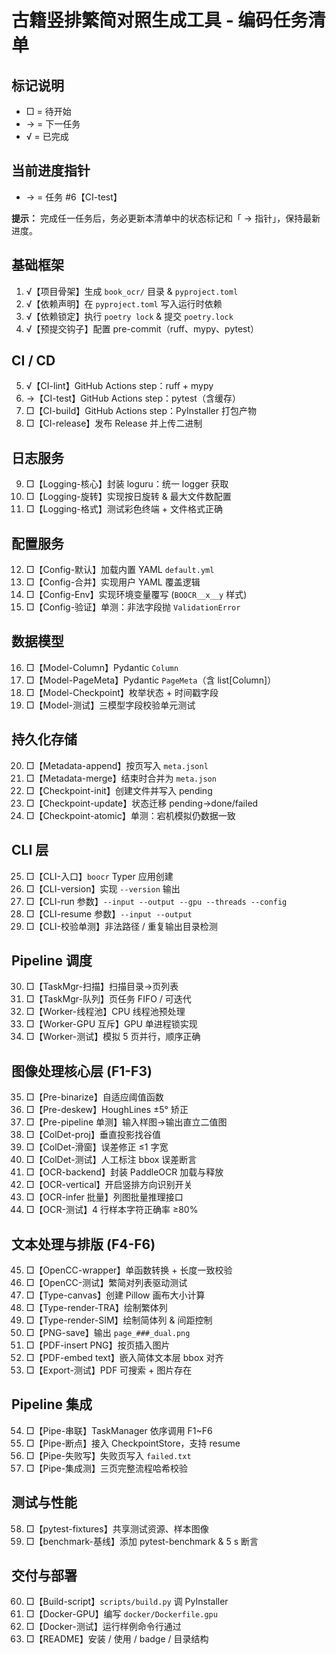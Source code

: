 # 古籍竖排繁简对照生成工具 - 编码任务清单

## 标记说明
- □ = 待开始
- → = 下一任务
- √ = 已完成

## 当前进度指针
- → = 任务 #6【CI-test】

**提示：** 完成任一任务后，务必更新本清单中的状态标记和「 → 指针」，保持最新进度。

## 基础框架
1. √【项目骨架】生成 `book_ocr/` 目录 & `pyproject.toml`  
2. √【依赖声明】在 `pyproject.toml` 写入运行时依赖  
3. √【依赖锁定】执行 `poetry lock` & 提交 `poetry.lock`  
4. √【预提交钩子】配置 pre-commit（ruff、mypy、pytest）

## CI / CD
5. √【CI-lint】GitHub Actions step：ruff + mypy  
6. →【CI-test】GitHub Actions step：pytest（含缓存）  
7. □【CI-build】GitHub Actions step：PyInstaller 打包产物  
8. □【CI-release】发布 Release 并上传二进制

## 日志服务
9. □【Logging-核心】封装 loguru：统一 logger 获取  
10. □【Logging-旋转】实现按日旋转 & 最大文件数配置  
11. □【Logging-格式】测试彩色终端 + 文件格式正确

## 配置服务
12. □【Config-默认】加载内置 YAML `default.yml`  
13. □【Config-合并】实现用户 YAML 覆盖逻辑  
14. □【Config-Env】实现环境变量覆写 (`BOOCR__x__y` 样式)  
15. □【Config-验证】单测：非法字段抛 `ValidationError`

## 数据模型
16. □【Model-Column】Pydantic `Column`  
17. □【Model-PageMeta】Pydantic `PageMeta`（含 list[Column]）  
18. □【Model-Checkpoint】枚举状态 + 时间戳字段  
19. □【Model-测试】三模型字段校验单元测试

## 持久化存储
20. □【Metadata-append】按页写入 `meta.jsonl`  
21. □【Metadata-merge】结束时合并为 `meta.json`  
22. □【Checkpoint-init】创建文件并写入 pending  
23. □【Checkpoint-update】状态迁移 pending→done/failed  
24. □【Checkpoint-atomic】单测：宕机模拟仍数据一致

## CLI 层
25. □【CLI-入口】`boocr` Typer 应用创建  
26. □【CLI-version】实现 `--version` 输出  
27. □【CLI-run 参数】`--input --output --gpu --threads --config`  
28. □【CLI-resume 参数】`--input --output`  
29. □【CLI-校验单测】非法路径 / 重复输出目录检测

## Pipeline 调度
30. □【TaskMgr-扫描】扫描目录→页列表  
31. □【TaskMgr-队列】页任务 FIFO / 可迭代  
32. □【Worker-线程池】CPU 线程池预处理  
33. □【Worker-GPU 互斥】GPU 单进程锁实现  
34. □【Worker-测试】模拟 5 页并行，顺序正确

## 图像处理核心层 (F1-F3)
35. □【Pre-binarize】自适应阈值函数  
36. □【Pre-deskew】HoughLines ±5° 矫正  
37. □【Pre-pipeline 单测】输入样图→输出直立二值图
38. □【ColDet-proj】垂直投影找谷值  
39. □【ColDet-滑窗】误差修正 ≤1 字宽  
40. □【ColDet-测试】人工标注 bbox 误差断言
41. □【OCR-backend】封装 PaddleOCR 加载与释放  
42. □【OCR-vertical】开启竖排方向识别开关  
43. □【OCR-infer 批量】列图批量推理接口  
44. □【OCR-测试】4 行样本字符正确率 ≥80%

## 文本处理与排版 (F4-F6)
45. □【OpenCC-wrapper】单函数转换 + 长度一致校验  
46. □【OpenCC-测试】繁简对列表驱动测试
47. □【Type-canvas】创建 Pillow 画布大小计算  
48. □【Type-render-TRA】绘制繁体列  
49. □【Type-render-SIM】绘制简体列 & 间距控制
50. □【PNG-save】输出 `page_###_dual.png`  
51. □【PDF-insert PNG】按页插入图片  
52. □【PDF-embed text】嵌入简体文本层 bbox 对齐  
53. □【Export-测试】PDF 可搜索 + 图片存在

## Pipeline 集成
54. □【Pipe-串联】TaskManager 依序调用 F1~F6  
55. □【Pipe-断点】接入 CheckpointStore，支持 resume  
56. □【Pipe-失败写】失败页写入 `failed.txt`  
57. □【Pipe-集成测】三页完整流程哈希校验

## 测试与性能
58. □【pytest-fixtures】共享测试资源、样本图像  
59. □【benchmark-基线】添加 pytest-benchmark & 5 s 断言

## 交付与部署
60. □【Build-script】`scripts/build.py` 调 PyInstaller  
61. □【Docker-GPU】编写 `docker/Dockerfile.gpu`  
62. □【Docker-测试】运行样例命令行通过  
63. □【README】安装 / 使用 / badge / 目录结构
